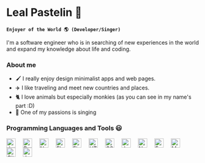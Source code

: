 # Leal Pastelin 🐒

**`Enjoyer of the World 🌎 (Developer/Singer)`**

I'm a software engineer who is in searching of new experiences in the world and expand my knowledge about life and coding.

### About me

- 🖌️ I really enjoy design minimalist apps and web pages.
- ✈️ I like traveling and meet new countries and places.
- 🐈 I love animals but especially monkies (as you can see in my name's part :D)
- 🎤 One of my passions is singing


### Programming Languages and Tools 😃

<img align='left' alt='JavaScript' width='24px' style="padding-right:16px;" src="https://cdn.jsdelivr.net/gh/devicons/devicon/icons/javascript/javascript-original.svg" />
<img align='left' alt='React' width='24px' style="padding-right:16px;" src="https://cdn.jsdelivr.net/gh/devicons/devicon/icons/react/react-original.svg" />
<img align='left' alt='NextJs' width='24px' style="padding-right:16px;" src="https://cdn.jsdelivr.net/gh/devicons/devicon/icons/nextjs/nextjs-original.svg" />
<img align='left' alt='Flutter' width='24px' style="padding-right:16px;" src="https://cdn.jsdelivr.net/gh/devicons/devicon/icons/flutter/flutter-plain.svg" />
<img align='left' alt='Figma' width='24px' style="padding-right:16px;" src="https://cdn.jsdelivr.net/gh/devicons/devicon/icons/figma/figma-original.svg" />
<img align='left' alt='HTML' width='24px' style="padding-right:16px;" src="https://cdn.jsdelivr.net/gh/devicons/devicon/icons/html5/html5-plain.svg" />
<img align='left' alt='CSS' width='24px' style="padding-right:16px;" src="https://cdn.jsdelivr.net/gh/devicons/devicon/icons/css3/css3-plain.svg" />
<img align='left' alt='Jest' width='24px' style="padding-right:16px;" src="https://cdn.jsdelivr.net/gh/devicons/devicon/icons/jest/jest-plain.svg" />
<img align='left' alt='NodeJS' width='24px' style="padding-right:16px;" src="https://cdn.jsdelivr.net/gh/devicons/devicon/icons/nodejs/nodejs-original.svg" />
<img align='left' alt='Express' width='24px' style="padding-right:16px;" src="https://cdn.jsdelivr.net/gh/devicons/devicon/icons/express/express-original.svg" />
<img align='left' alt='MySQL' width='24px' style="padding-right:16px;" src="https://cdn.jsdelivr.net/gh/devicons/devicon/icons/mysql/mysql-original.svg" />
<img align='left' alt='Git' width='24px' style="padding-right:16px;" src="https://cdn.jsdelivr.net/gh/devicons/devicon/icons/git/git-original.svg" />
<img align='left' alt='Java' width='24px' style="padding-right:16px;" src="https://cdn.jsdelivr.net/gh/devicons/devicon/icons/java/java-original.svg" />
